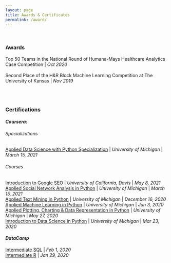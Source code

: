 ```yaml
---
layout: page
title: Awards & Certificates
permalink: /award/
---
```

<br/>

### Awards
Top 50 Teams in the National Round of Humana-Mays Healthcare Analytics Case Competition | *Oct 2020*<br/> 
<br/>
Second Place of the H&R Block Machine Learning Competition at The University of Kansas | *Nov 2019*<br/>
<br/>
<!--Certificate of Appreciation by Consul General of Consulate General of P. R. China in Chicago | *Sept 2018*<br/>-->
<br/>

### Certifications
#### *Coursera:*
###### *_Specializations_*
[Applied Data Science with Python Specialization](https://www.coursera.org/account/accomplishments/specialization/certificate/LYS53FKVV2CG) | *University of Michigan* | *March 15, 2021*<br />
###### *_Courses_*
[Introduction to Google SEO](https://www.coursera.org/account/accomplishments/certificate/X8FWW4TRFGMY) | *University of California, Davis* | *May 8, 2021*<br />
[Applied Social Network Analysis in Python](https://www.coursera.org/account/accomplishments/certificate/5X3FTES27L8W) | *University of Michigan* | *March 15, 2021*<br />
[Applied Text Mining in Python](https://www.coursera.org/account/accomplishments/certificate/JDZ2AVPRCBHH) | *University of Michigan* | *December 16, 2020*<br />
[Applied Machine Learning in Python](https://www.coursera.org/account/accomplishments/certificate/QND2LKZC9Q9M) | *University of Michigan* | *Jun 3, 2020*<br />
[Applied Plotting, Charting & Data Representation in Python](https://www.coursera.org/account/accomplishments/certificate/J9FWMZMDPSRP) | *University of Michigan* | *May 27, 2020* <br />
[Introduction to Data Science in Python](https://www.coursera.org/account/accomplishments/certificate/CMHDALHFR5JS) | *University of Michigan* | *Mar 23, 2020* <br />
#### *DataCamp*
[Intermediate SQL](https://www.datacamp.com/statement-of-accomplishment/course/cbff88d7e6a18fafd35d9771c9a530dd139120f7) | *Feb 1, 2020*<br/>
[Intermediate R](https://www.datacamp.com/statement-of-accomplishment/course/a8d348f47178e9022508e287a52b5e684975c91c) | *Jan 29, 2020*<br/>
